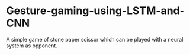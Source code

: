 # Gesture-gaming-using-LSTM-and-CNN
A simple game of stone paper scissor which can be played with a neural system as opponent. 
